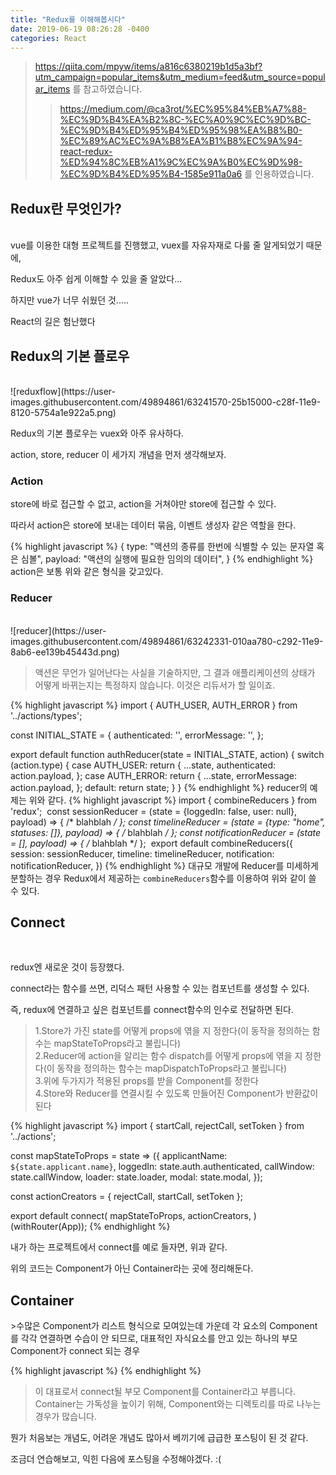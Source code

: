 ```yaml
---
title: "Redux를 이해해봅시다"
date: 2019-06-19 08:26:28 -0400
categories: React
---
```



>https://qiita.com/mpyw/items/a816c6380219b1d5a3bf?utm_campaign=popular_items&utm_medium=feed&utm_source=popular_items 를 참고하였습니다.
>>https://medium.com/@ca3rot/%EC%95%84%EB%A7%88-%EC%9D%B4%EA%B2%8C-%EC%A0%9C%EC%9D%BC-%EC%9D%B4%ED%95%B4%ED%95%98%EA%B8%B0-%EC%89%AC%EC%9A%B8%EA%B1%B8%EC%9A%94-react-redux-%ED%94%8C%EB%A1%9C%EC%9A%B0%EC%9D%98-%EC%9D%B4%ED%95%B4-1585e911a0a6 를 인용하였습니다.

<h2>Redux란 무엇인가?</h2><br>
vue를 이용한 대형 프로젝트를 진행했고, vuex를 자유자재로 다룰 줄 알게되었기 때문에,

Redux도 아주 쉽게 이해할 수 있을 줄 알았다...

하지만 vue가 너무 쉬웠던 것.....

React의 길은 험난했다 


<h2>Redux의 기본 플로우</h2><br>
![reduxflow](https://user-images.githubusercontent.com/49894861/63241570-25b15000-c28f-11e9-8120-5754a1e922a5.png)

Redux의 기본 플로우는 vuex와 아주 유사하다.

action, store, reducer 이 세가지 개념을 먼저 생각해보자.



<h3>Action</h3>
store에 바로 접근할 수 없고, action을 거쳐야만 store에 접근할 수 있다.

따라서 action은 store에 보내는 데이터 묶음, 이벤트 생성자 같은 역할을 한다.


{% highlight javascript %}
{
    type: "액션의 종류를 한번에 식별할 수 있는 문자열 혹은 심볼",
    payload: "액션의 실행에 필요한 임의의 데이터",
}
{% endhighlight %}
action은 보통 위와 같은 형식을 갖고있다.

<h3>Reducer</h3><br>
![reducer](https://user-images.githubusercontent.com/49894861/63242331-010aa780-c292-11e9-8ab6-ee139b45443d.png)

>액션은 무언가 일어난다는 사실을 기술하지만, 그 결과 애플리케이션의 상태가 어떻게 바뀌는지는 특정하지 않습니다. 이것은 리듀서가 할 일이죠.

{% highlight javascript %}
import { AUTH_USER, AUTH_ERROR } from '../actions/types';

const INITIAL_STATE = {
  authenticated: '',
  errorMessage: '',
};

export default function authReducer(state = INITIAL_STATE, action) {
  switch (action.type) {
    case AUTH_USER:
      return {
        ...state,
        authenticated: action.payload,
      };
    case AUTH_ERROR:
      return {
        ...state,
        errorMessage: action.payload,
      };
    default:
      return state;
  }
}
{% endhighlight %}
reducer의 예제는 위와 같다.
{% highlight javascript %}
import { combineReducers } from 'redux';
​
const sessionReducer = (state = {loggedIn: false, user: null}, payload) => {
    /* blahblah */
};
const timelineReducer = (state = {type: "home", statuses: []}, payload) => {
    /* blahblah */
};
const notificationReducer = (state = [], payload) => {
    /* blahblah */
};
​
export default combineReducers({
    session: sessionReducer,
    timeline: timelineReducer,
    notification: notificationReducer,
})
{% endhighlight %}
대규모 개발에 Reducer를 미세하게 분할하는 경우 Redux에서 제공하는 ```combineReducers```함수를 이용하여 위와 같이 쓸 수 있다.



<h2>Connect</h2><br>

redux엔 새로운 것이 등장했다.

connect라는 함수를 쓰면, 리덕스 패턴 사용할 수 있는 컴포넌트를 생성할 수 있다.

즉, redux에 연결하고 싶은 컴포넌트를 connect함수의 인수로 전달하면 된다.

>1.Store가 가진 state를 어떻게 props에 엮을 지 정한다(이 동작을 정의하는 함수는 mapStateToProps라고 불립니다)<br>
2.Reducer에 action을 알리는 함수 dispatch를 어떻게 props에 엮을 지 정한다(이 동작을 정의하는 함수는 mapDispatchToProps라고 불립니다)<br>
3.위에 두가지가 적용된 props를 받을 Component를 정한다<br>
4.Store와 Reducer를 연결시킬 수 있도록 만들어진 Component가 반환값이 된다


{% highlight javascript %}
import {
  startCall,
  rejectCall,
  setToken
} from '../actions';

const mapStateToProps = state => ({
  applicantName: `${state.applicant.name}`,
  loggedIn: state.auth.authenticated,
  callWindow: state.callWindow,
  loader: state.loader,
  modal: state.modal,
});

const actionCreators = {
  rejectCall,
  startCall,
  setToken
};

export default connect(
  mapStateToProps,
  actionCreators,
)(withRouter(App));
{% endhighlight %}

내가 하는 프로젝트에서 connect를 예로 들자면, 위과 같다.

위의 코드는 Component가 아닌 Container라는 곳에 정리해둔다.


<h2>Container</h2>
>수많은 Component가 리스트 형식으로 모여있는데 가운데 각 요소의 Component를 각각 연결하면 수습이 안 되므로, 대표적인 자식요소를 안고 있는 하나의 부모Component가 connect 되는 경우

{% highlight javascript %}
<UsersList>
    <User />
    <User />
    <User />
    <User />
</UsersList>
{% endhighlight %}

>이 대표로서 connect될 부모 Component를 Container라고 부릅니다. Container는 가독성을 높이기 위해, Component와는 디렉토리를 따로 나누는 경우가 많습니다.






뭔가 처음보는 개념도, 어려운 개념도 많아서 베끼기에 급급한 포스팅이 된 것 같다.

조금더 연습해보고, 익힌 다음에 포스팅을 수정해야겠다. :(
